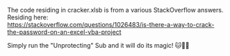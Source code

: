 The code residing in cracker.xlsb is from a various StackOverflow answers. Residing here: <br>
https://stackoverflow.com/questions/1026483/is-there-a-way-to-crack-the-password-on-an-excel-vba-project

Simply run the "Unprotecting" Sub and it will do its magic! 
🐱🦡🦆
